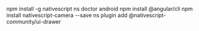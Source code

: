 npm install -g nativescript
ns doctor android
npm install @angular/cli
npm install nativescript-camera --save 
ns plugin add @nativescript-community/ui-drawer